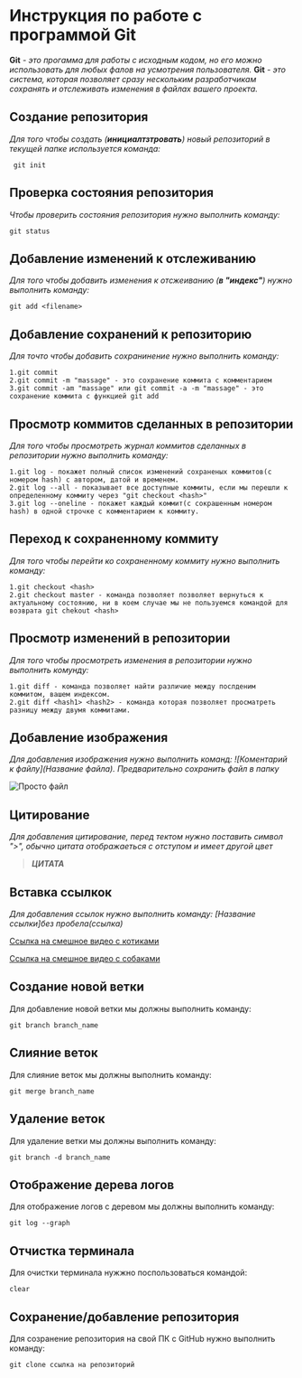 # Инструкция по работе с программой Git

**Git** - *это прогамма для работы с исходным кодом, но его можно использовать для любых фалов на усмотрения пользователя.* **Git** - *это система, которая позволяет сразу нескольким разработчикам сохранять и отслеживать изменения в файлах вашего проекта.*

## Создание репозитория

*Для того чтобы создать (**инициалтзтровать**) новый репозиторий в текущей папке используется команда:*

     git init 

## Проверка состояния репозитория

*Чтобы проверить состояния репозитория нужно выполнить команду:*

    git status

## Добавление изменений к отслеживанию

*Для того чтобы добавить изменения к отсжеиванию (**в "индекс"**) нужно выполнить команду:*

    git add <filename>

## Добавление сохранений к репозиторию

*Для точто чтобы добавить сохранинение нужно выполнить команду:*

    1.git commit
    2.git commit -m "massage" - это сохранение коммита с комментарием
    3.git commit -am "massage" или git commit -a -m "massage" - это сохранение коммита с функцией git add

## Просмотр коммитов сделанных в репозитории

*Для того чтобы просмотреть журнал коммитов сделанных в репозитории нужно выполнить команду:*

    1.git log - покажет полный список изменений сохраненых коммитов(с номером hash) с автором, датой и временем.
    2.git log --all - показывает все доступные коммиты, если мы перешли к определенному коммиту через "git checkout <hash>"
    3.git log --oneline - покажет каждый коммит(с сокрашенным номером hash) в одной строчке с комментарием к коммиту.

## Переход к сохраненному коммиту

*Для того чтобы перейти ко сохраненному коммиту нужно выполнить команду:*

    1.git checkout <hash>
    2.git checkout master - команда позволяет позволяет вернуться к актуальному состоянию, ни в коем случае мы не пользуемся командой для возврата git chekout <hash>

## Просмотр изменений в репозитории

*Для того чтобы просмотреть изменения в репозитории нужно выполнить комунду:*

    1.git diff - команда позволяет найти различие между послденим коммитом, вашем индексом.
    2.git diff <hash1> <hash2> - команда которая позволяет просматреть разницу между двумя коммитами.

## Добавление изображения

*Для добавления изображения нужно выполнить команд: ![Коментарий к файлу](Название файла). Предварительно сохранить файл в папку*

![Просто файл](j2eav0ajamr31.jpg)

## Цитирование

*Для добавления цитирование, перед тектом нужно поставить символ ">", обычно цитата отображаеться с отступом и имеет другой цвет*

>***ЦИТАТА***

## Вставка ссылкок

*Для добавления ссылок нужно выполнить команду: [Название ссылки]без пробела(ссылка)*

[Ссылка на смешное видео с котиками](https://www.youtube.com/watch?v=DXUAyRRkI6k)

[Ссылка на смешное видео с собаками](https://www.youtube.com/watch?v=c2OTHeCKsBE)

## Создание новой ветки

Для добавление новой ветки мы должны выполнить команду:
    
    git branch branch_name

## Слияние веток

Для слияние веток мы должны выполнить команду:

    git merge branch_name

## Удаление веток

Для удаление ветки мы должны выполнить команду:

    git branch -d branch_name

## Отображение дерева логов

Для отображение логов с деревом мы должны выполнить команду:

    git log --graph

    
## Отчистка терминала

Для очистки терминала нужжно поспользоваться командой:

    clear

## Сохранение/добавление репозитория

Для созранение репозитория на свой ПК с GitHub нужно выполнить команду:

    git clone ссылка на репозиторий

    